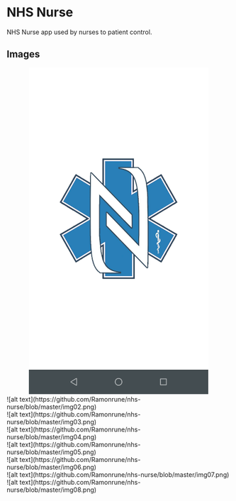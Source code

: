 # NHS Nurse

NHS Nurse app used by nurses to patient control.

## Images
<div style="text-align:center"><img src='https://github.com/Ramonrune/nhs-nurse/blob/master/img01.png'/></div>
![alt text](https://github.com/Ramonrune/nhs-nurse/blob/master/img02.png)<br>
![alt text](https://github.com/Ramonrune/nhs-nurse/blob/master/img03.png)<br>
![alt text](https://github.com/Ramonrune/nhs-nurse/blob/master/img04.png)<br>
![alt text](https://github.com/Ramonrune/nhs-nurse/blob/master/img05.png)<br>
![alt text](https://github.com/Ramonrune/nhs-nurse/blob/master/img06.png)<br>
![alt text](https://github.com/Ramonrune/nhs-nurse/blob/master/img07.png)<br>
![alt text](https://github.com/Ramonrune/nhs-nurse/blob/master/img08.png)<br>
